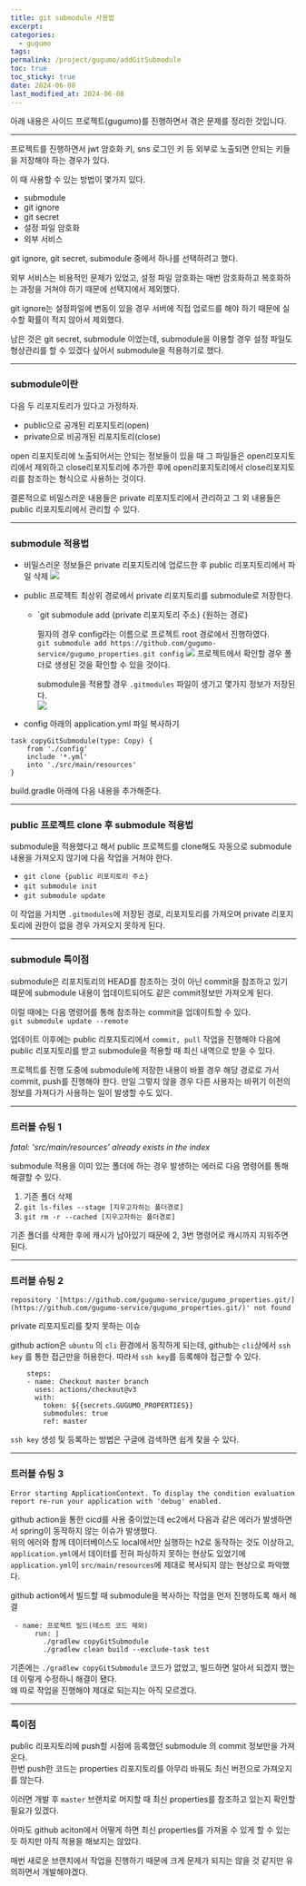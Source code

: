 ```yaml
---
title: git submodule 사용법
excerpt: 
categories:
  - gugumo
tags: 
permalink: /project/gugumo/addGitSubmodule
toc: true
toc_sticky: true
date: 2024-06-08
last_modified_at: 2024-06-08
---
```

아래 내용은 사이드 프로젝트(gugumo)를 진행하면서 겪은 문제를 정리한 것입니다.  

---

프로젝트를 진행하면서 jwt 암호화 키, sns 로그인 키 등 외부로 노출되면 안되는 키들을 저장해야 하는 경우가 있다.  

이 때 사용할 수 있는 방법이 몇가지 있다.  

+ submodule
+ git ignore
+ git secret
+ 설정 파일 암호화
+ 외부 서비스

git ignore, git secret, submodule 중에서 하나를 선택하려고 했다.  

외부 서비스는 비용적인 문제가 있었고, 설정 파일 암호화는 매번 암호화하고 복호화하는 과정을 거쳐야 하기 때문에 선택지에서 제외했다.  

git ignore는 설정파일에 변동이 있을 경우 서버에 직접 업로드를 해야 하기 때문에 실수할 확률이 적지 않아서 제외했다.  

남은 것은 git secret, submodule 이었는데, submodule을 이용할 경우 설정 파일도 형상관리를 할 수 있겠다 싶어서 submodule을 적용하기로 했다.  

---
### submodule이란

다음 두 리포지토리가 있다고 가정하자.
+ public으로 공개된 리포지토리(open)
+ private으로 비공개된 리포지토리(close)

open 리포지토리에 노출되어서는 안되는 정보들이 있을 때 그 파일들은 open리포지토리에서 제외하고 close리포지토리에 추가한 후에 open리포지토리에서 close리포지토리를 참조하는 형식으로 사용하는 것이다.  

결론적으로 비밀스러운 내용들은 private 리포지토리에서 관리하고 그 외 내용들은 public 리포지토리에서 관리할 수 있다.  

---
### submodule 적용법

+ 비밀스러운 정보들은 private 리포지토리에 업로드한 후 public 리포지토리에서 파일 삭제
   ![]({{site.url}}\assets/images/posts_img/add-git-submodule/1.png)

+ public 프로젝트 최상위 경로에서 private 리포지토리를 submodule로 저장한다.
   + `git submodule add {private 리포지토리 주소} {원하는 경로}
	 
	 필자의 경우 config라는 이름으로 프로젝트 root 경로에서 진행하였다.  
		 `git submodule add https://github.com/gugumo-service/gugumo_properties.git config`
		![]({{site.url}}\assets/images/posts_img/add-git-submodule/3.png)
		 프로젝트에서 확인할 경우 폴더로 생셩된 것을 확인할 수 있을 것이다.
		 
	 submodule을 적용할 경우 `.gitmodules` 파일이 생기고 몇가지 정보가 저장된다.  
	   ![]({{site.url}}\assets/images/posts_img/add-git-submodule/2.png)
	  

+ config 아래의 application.yml 파일 복사하기
```
task copyGitSubmodule(type: Copy) {  
    from './config'  
    include '*.yml'  
    into './src/main/resources'  
}
```


build.gradle 아래에 다음 내용을 추가해준다.

---
### public 프로젝트 clone 후 submodule 적용법

submodule을 적용했다고 해서 public 프로젝트를 clone해도 자동으로 submodule 내용을 가져오지 않기에 다음 작업을 거쳐야 한다.  

+ `git clone {public 리포지토리 주소}`
+ `git submodule init`
+ `git submodule update`

이 작업을 거치면 `.gitmodules`에 저장된 경로, 리포지토리를 가져오며 private 리포지토리에 권한이 없을 경우 가져오지 못하게 된다.  

---
### submodule 특이점

submodule은 리포지토리의 HEAD를 참조하는 것이 아닌 commit을 참조하고 있기 떄문에 submodule 내용이 업데이트되어도 같은 commit정보만 가져오게 된다.  

이럴 때에는 다음 명령어를 통해 참조하는 commit을 업데이트할 수 있다.  
`git submodule update --remote`  

업데이트 이후에는 public 리포지토리에서 `commit, pull` 작업을 진행해야 다음에 public 리포지토리를 받고 submodule을 적용할 때 최신 내역으로 받을 수 있다.  


프로젝트를 진행 도중에 submodule에 저장한 내용이 바뀔 경우 해당 경로로 가서 commit, push를 진행해야 한다.  만일 그렇지 않을 경우 다른 사용자는 바뀌기 이전의 정보를 가져다가 사용하는 일이 발생할 수도 있다.  

---

### 트러블 슈팅 1

*fatal: 'src/main/resources' already exists in the index* 

submodule 적용을 이미 있는 폴더에 하는 경우 발생하는 에러로 다음 명령어를 통해 해결할 수 있다.  

1. 기존 폴더 삭제
2. `git ls-files --stage [지우고자하는 폴더경로]`
3. `git rm -r --cached [지우고자하는 폴더경로]`

기존 폴더를 삭제한 후에 캐시가 남아있기 때문에 2, 3번 명령어로 캐시까지 지워주면 된다.  

---

### 트러블 슈팅 2

```
repository '[https://github.com/gugumo-service/gugumo_properties.git/](https://github.com/gugumo-service/gugumo_properties.git/)' not found
```

private 리포지토리를 찾지 못하는 이슈

github action은 `ubuntu` 의 `cli` 환경에서 동작하게 되는데, github는 `cli`상에서 `ssh key` 를 통한 접근만을 허용한다. 따라서 `ssh key`를 등록해야 접근할 수 있다.  

```
    steps:
    - name: Checkout master branch
      uses: actions/checkout@v3
      with:
        token: ${{secrets.GUGUMO_PROPERTIES}}
        submodules: true
        ref: master
```

`ssh key` 생성 및 등록하는 방법은 구글에 검색하면 쉽게 찾을 수 있다.  

---
### 트러블 슈팅 3

```
Error starting ApplicationContext. To display the condition evaluation report re-run your application with 'debug' enabled.
```

github action을 통한 cicd를 사용 중이었는데 ec2에서 다음과 같은 에러가 발생하면서 spring이 동작하지 않는 이슈가 발생했다.  
위의 에러와 함께 데이터베이스도 local에서만 실행하는 h2로 동작하는 것도 이상하고, `application.yml`에서 데이터를 전혀 파싱하지 못하는 현상도 있었기에 `application.yml`이 `src/main/resources`에 제대로 복사되지 않는 현상으로 파악했다.  

github action에서 빌드할 때 submodule을 복사하는 작업을 먼저 진행하도록 해서 해결

```
 - name: 프로젝트 빌드(테스트 코드 제외)
      run: |
        ./gradlew copyGitSubmodule
        ./gradlew clean build --exclude-task test
```

기존에는 `./gradlew copyGitSubmodule` 코드가 없었고, 빌드하면 알아서 되겠지 했는데 이렇게 수정하니 해결이 됐다.  
왜 따로 작업을 진행해야 제대로 되는지는 아직 모르겠다.  

---

### 특이점

public 리포지토리에 push할 시점에 등록했던 submodule 의 commit 정보만을 가져온다.  
한번 push한 코드는 properties 리포지토리를 아무리 바꿔도 최신 버전으로 가져오지를 않는다.  

이러면 개발 후 `master` 브랜치로 머지할 때 최신 properties를 참조하고 있는지 확인할 필요가 있겠다.  

아마도 github aciton에서 어떻게 하면 최신 properties를 가져올 수 있게 할 수 있는 듯 하지만 아직 적용을 해보지는 않았다.  

매번 새로운 브랜치에서 작업을 진행하기 때문에 크게 문제가 되지는 않을 것 같지만 유의하면서 개발해야겠다.  








